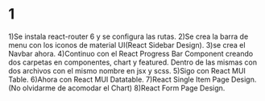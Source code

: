 # 1
  1)Se instala react-router 6 y se configura las rutas. 
  2)Se crea la barra de menu con los iconos de material UI(React Sidebar Design).
  3)se crea el Navbar ahora.
  4)Continuo con el React Progress Bar Component creando dos carpetas en componentes, chart y featured. Dentro de las mismas con dos archivos con el mismo nombre en jsx y scss.
  5)Sigo con  React MUI Table.
  6)Ahora con React MUI Datatable.
  7)React Single Item Page Design. (No olvidarme de acomodar el Chart)
  8)React Form Page Design. 
  